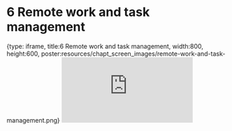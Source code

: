 # 6 Remote work and task management
 
{type: iframe, title:6 Remote work and task management, width:800, height:600, poster:resources/chapt_screen_images/remote-work-and-task-management.png}
![](https://datatrail-jhu.github.io/DataTrail/no_toc/remote-work-and-task-management.html)
 

 

